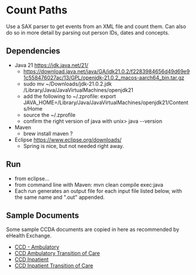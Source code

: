 # Count Paths
Use a SAX parser to get events from an XML file and count them.  Can also do so in more detail by parsing out person IDs, dates and concepts.

## Dependencies
- Java 21 https://jdk.java.net/21/
  - https://download.java.net/java/GA/jdk21.0.2/f2283984656d49d69e91c558476027ac/13/GPL/openjdk-21.0.2_macos-aarch64_bin.tar.gz
  - sudo mv ~/Downloads/jdk-21.0.2.jdk /Library/Java/JavaVirtualMachines/openjdk21
  - add the following to ~/.zprofile: export JAVA_HOME=/Library/Java/JavaVirtualMachines/openjdk21/Contents/Home
  - source the ~/.zprofile
  - confirm the right version of java with unix> java --version
- Maven
  - brew install maven ?
- Eclipse https://www.eclipse.org/downloads/
  - Spring is nice, but not needed right away.

## Run
- from eclipse...
- from command line with Maven: mvn clean compile exec:java
- Each run generates an output file for each input file listed below, with the same name and ".out" appended.
  

## Sample Documents
Some sample CCDA documents are copied in here as recommended by eHealth Exchange.
- [CCD - Ambulatory](https://nam02.safelinks.protection.outlook.com/?url=https%3A%2F%2Fgithub.com%2Fchb%2Fsample_ccdas%2Fblob%2Fmaster%2FNIST%2520Samples%2FCCDA_CCD_b1_Ambulatory_v2.xml&data=05%7C02%7CCHRIS.ROEDER%40cuanschutz.edu%7C90158acfe2c5428f224208dc3c8b4488%7C563337caa517421aaae01aa5b414fd7f%7C0%7C0%7C638451816059410910%7CUnknown%7CTWFpbGZsb3d8eyJWIjoiMC4wLjAwMDAiLCJQIjoiV2luMzIiLCJBTiI6Ik1haWwiLCJXVCI6Mn0%3D%7C0%7C%7C%7C&sdata=q6nEWK%2BsCfBxW0q5EVN%2BEQEksWmo32mfro%2BQjjYbLHE%3D&reserved=0)
- [CCD Ambulatory Transition of Care](https://nam02.safelinks.protection.outlook.com/?url=https%3A%2F%2Fgithub.com%2Fgecole%2FHL7-Task-Force-Examples%2Fblob%2Fmaster%2F170.314b2_AmbulatoryToC.xml&data=05%7C02%7CCHRIS.ROEDER%40cuanschutz.edu%7C90158acfe2c5428f224208dc3c8b4488%7C563337caa517421aaae01aa5b414fd7f%7C0%7C0%7C638451816059421436%7CUnknown%7CTWFpbGZsb3d8eyJWIjoiMC4wLjAwMDAiLCJQIjoiV2luMzIiLCJBTiI6Ik1haWwiLCJXVCI6Mn0%3D%7C0%7C%7C%7C&sdata=T9dSJEKtiTyDsgHrxZToKAeyprt8XVz54r7AaNh%2F0sQ%3D&reserved=0)
- [CCD Inpatient](https://nam02.safelinks.protection.outlook.com/?url=https%3A%2F%2Fgithub.com%2Fchb%2Fsample_ccdas%2Fblob%2Fmaster%2FNIST%2520Samples%2FCCDA_CCD_b1_InPatient_v2.xml&data=05%7C02%7CCHRIS.ROEDER%40cuanschutz.edu%7C90158acfe2c5428f224208dc3c8b4488%7C563337caa517421aaae01aa5b414fd7f%7C0%7C0%7C638451816059428782%7CUnknown%7CTWFpbGZsb3d8eyJWIjoiMC4wLjAwMDAiLCJQIjoiV2luMzIiLCJBTiI6Ik1haWwiLCJXVCI6Mn0%3D%7C0%7C%7C%7C&sdata=swbBQAtcDweN%2BvOc9oTjFrFi%2B%2FQdVQgmknFDD9owucg%3D&reserved=0)
- [CCD Inpatient Transition of Care](https://nam02.safelinks.protection.outlook.com/?url=https%3A%2F%2Fgithub.com%2Fchb%2Fsample_ccdas%2Fblob%2Fmaster%2FTransitions%2520of%2520Care%2520Samples%2FToC_CCDA_CCD_CompGuideSample_FullXML.xml&data=05%7C02%7CCHRIS.ROEDER%40cuanschutz.edu%7C90158acfe2c5428f224208dc3c8b4488%7C563337caa517421aaae01aa5b414fd7f%7C0%7C0%7C638451816059435590%7CUnknown%7CTWFpbGZsb3d8eyJWIjoiMC4wLjAwMDAiLCJQIjoiV2luMzIiLCJBTiI6Ik1haWwiLCJXVCI6Mn0%3D%7C0%7C%7C%7C&sdata=cDJw9ptcD%2FR%2B02Hgl0Gl17oe0%2FLNkAtkrBrXM%2FmDrJQ%3D&reserved=0)
